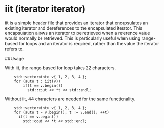 iit (iterator iterator)
===

iit is a simple header file that provides an iterator that encapsulates an existing iterator
and dereferences to the encapsulated iterator. This encapsulation allows an iterator to be 
retrieved when a reference value would normally be retrieved. This is particularly useful
when using range-based for loops and an iterator is required, rather than the value the iterator
refers to.

##Usage

With iit, the range-based for loop takes 22 characters. 

    	std::vector<int> v{ 1, 2, 3, 4 };
    	for (auto t : iit(v))
    	    if(t == v.begin())
    	      std::cout << *t << std::endl;

Without iit, 44 characters are needed for the same functionality.
    
    	std::vector<int> v{ 1, 2, 3, 4 };
    	for (auto t = v.begin(); t != v.end(); ++t)
    	  if(t == v.begin())
    	    std::cout << *t << std::endl;


